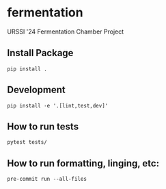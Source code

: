 # fermentation
URSSI '24 Fermentation Chamber Project






## Install Package
`pip install .`

## Development
`pip install -e '.[lint,test,dev]'`

## How to run tests
`pytest tests/`

## How to run formatting, linging, etc:
`pre-commit run --all-files`

